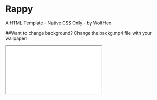 # Rappy
A HTML Template - Native CSS Only - by WolfHex

##Want to change background?
Change the backg.mp4 file with your wallpaper!
<iframe src="./index.html">
